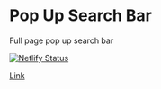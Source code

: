 # Pop Up Search Bar
 Full page pop up search bar
 
 [![Netlify Status](https://api.netlify.com/api/v1/badges/546e3863-74b8-4e81-8264-24cf72920a55/deploy-status)](https://app.netlify.com/sites/pop-up-search-bar/deploys)
 
<a href="https://pop-up-search-bar.netlify.app/">Link</a>
